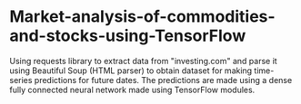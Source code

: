 # Market-analysis-of-commodities-and-stocks-using-TensorFlow
Using requests library to extract data from "investing.com" and parse it using Beautiful Soup (HTML parser) to obtain dataset for making time-series predictions for future dates. The predictions are made using a dense fully connected neural network made using TensorFlow modules.
